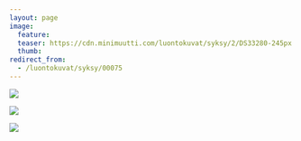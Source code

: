 ```yaml
---
layout: page
image:
  feature:
  teaser: https://cdn.minimuutti.com/luontokuvat/syksy/2/DS33280-245px.jpg
  thumb:
redirect_from:
  - /luontokuvat/syksy/00075
---
```


![](https://cdn.minimuutti.com/luontokuvat/syksy/2/DS33280-800px.jpg)

![](https://cdn.minimuutti.com/luontokuvat/syksy/2/DS32437-800px.jpg)

![](https://cdn.minimuutti.com/luontokuvat/syksy/2/DS32438-800px.jpg)
